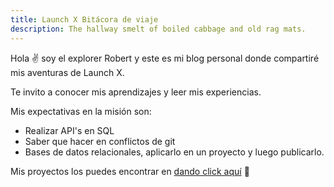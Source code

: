 ```yaml
---
title: Launch X Bitácora de viaje
description: The hallway smelt of boiled cabbage and old rag mats.
---
```


Hola ✌️  soy el explorer Robert y este es mi blog personal donde compartiré mis aventuras de Launch X.

Te invito a conocer mis aprendizajes y leer mis experiencias.

Mis expectativas en la misión son:
- Realizar API's en SQL
- Saber que hacer en conflictos de git
- Bases de datos relacionales, aplicarlo en un proyecto y luego publicarlo.

Mis proyectos los puedes encontrar en [dando click aquí](https://robcisneros.netlify.app/)
🚀

